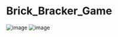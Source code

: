 # Brick_Bracker_Game
![image](https://github.com/ssroy000/Brick_Bracker_Game/assets/161429550/4c470a46-6533-4337-805a-36e613123832)
![image](https://github.com/ssroy000/Brick_Bracker_Game/assets/161429550/53d256c7-f226-49e3-b74f-0598477bfab6)

